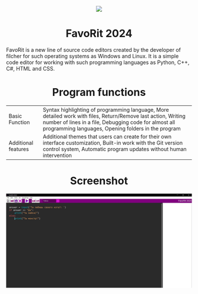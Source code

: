<p align="center"><img src="icon.ico"></p>
<h1 align="center">FavoRit 2024</h1>
FavoRit is a new line of source code editors created by the developer of filcher for such operating systems as Windows and Linux. It is a simple code editor for working with such programming languages as Python, C++, C#, HTML and CSS.
<h1 align="center">Program functions</h1>
<table class="iksweb">
		<tr>
			<td>Basic Function</td>
			<td>Syntax highlighting of programming language, More detailed work with files, Return/Remove last action, Writing number of lines in a file, Debugging code for almost all programming languages, Opening folders in the program</td>
		</tr>
		<tr>
			<td>Additional features</td>
			<td>Additional themes that users can create for their own interface customization, Built-in work with the Git version control system, Automatic program updates without human intervention</td>
		</tr>
</table>
<h1 align="center">Screenshot</h1>
<img src="photo_2024-06-01_12-23-24.jpg">

